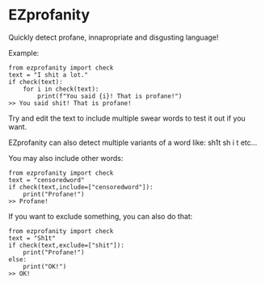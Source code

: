 # EZprofanity

Quickly detect profane, innapropriate and disgusting language!

Example:

```
from ezprofanity import check
text = "I shit a lot."
if check(text):
	for i in check(text):
		print(f"You said {i}! That is profane!")
>> You said shit! That is profane!
```

Try and edit the text to include multiple swear words to test it out if you want.

EZprofanity can also detect multiple variants of a word like:
sh1t
sh i t
etc...

You may also include other words:
```
from ezprofanity import check
text = "censoredword"
if check(text,include=["censoredword"]):
	print("Profane!")
>> Profane!
```

If you want to exclude something, you can also do that:
```
from ezprofanity import check
text = "Sh1t"
if check(text,exclude=["shit"]):
	print("Profane!")
else:
	print("OK!")
>> OK!
```